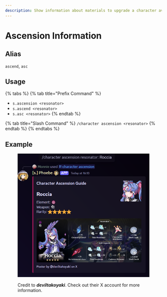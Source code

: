 ```yaml
---
description: Show information about materials to upgrade a character available in-game
---
```


# Ascension Information

## Alias

`ascend`, `asc`

## Usage

{% tabs %}
{% tab title="Prefix Command" %}
* `s.ascension <resonator>`
* `s.ascend <resonator>`
* `s.asc <resonator>`
{% endtab %}

{% tab title="Slash Command" %}
`/character ascension <resonator>`
{% endtab %}
{% endtabs %}

## Example

<figure><img src="../../.gitbook/assets/bot_command_character_ascension_1.png" alt=""><figcaption><p>Credit to <em><strong>deviltakoyaki</strong></em>. Check out their X account for more information.</p></figcaption></figure>
